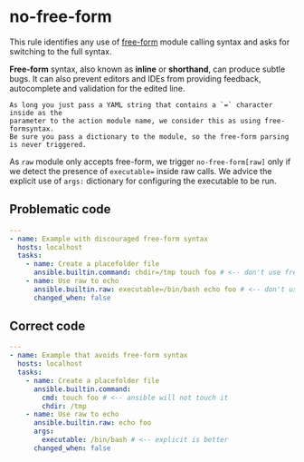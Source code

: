 # no-free-form

This rule identifies any use of [free-form](https://docs.ansible.com/ansible/2.7/user_guide/playbooks_intro.html#action-shorthand)
module calling syntax and asks for switching to the full syntax.

**Free-form** syntax, also known as **inline** or **shorthand**, can produce
subtle bugs. It can also prevent editors and IDEs from providing feedback,
autocomplete and validation for the edited line.

```{note}
As long you just pass a YAML string that contains a `=` character inside as the
parameter to the action module name, we consider this as using free-formsyntax.
Be sure you pass a dictionary to the module, so the free-form parsing
is never triggered.
```

As `raw` module only accepts free-form, we trigger `no-free-form[raw]` only if
we detect the presence of `executable=` inside raw calls. We advice the
explicit use of `args:` dictionary for configuring the executable to be run.

## Problematic code

```yaml
---
- name: Example with discouraged free-form syntax
  hosts: localhost
  tasks:
    - name: Create a placefolder file
      ansible.builtin.command: chdir=/tmp touch foo # <-- don't use free-form
    - name: Use raw to echo
      ansible.builtin.raw: executable=/bin/bash echo foo # <-- don't use executable=
      changed_when: false
```

## Correct code

```yaml
---
- name: Example that avoids free-form syntax
  hosts: localhost
  tasks:
    - name: Create a placefolder file
      ansible.builtin.command:
        cmd: touch foo # <-- ansible will not touch it
        chdir: /tmp
    - name: Use raw to echo
      ansible.builtin.raw: echo foo
      args:
        executable: /bin/bash # <-- explicit is better
      changed_when: false
```
